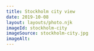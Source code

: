 ```yaml
---
title: Stockholm city view
date: 2019-10-08
layout: layouts/photo.njk
imageId: stockholm-city
imageSource: stockholm-city.jpg
imageAlt:
---
```

